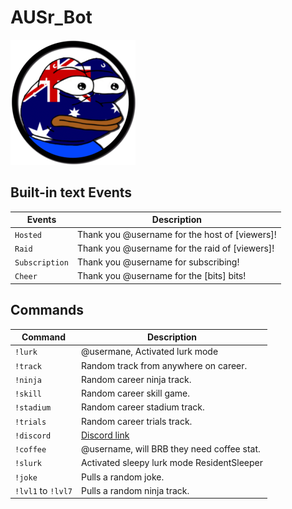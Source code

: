 # AUSr_Bot

![AUSr_Bot](/AUSr_Bot.png)

## Built-in text Events

Events               | Description
---------------------|------------
`Hosted`             | Thank you @username for the host of [viewers]!
`Raid`               | Thank you @username for the raid of [viewers]!
`Subscription`       | Thank you @username for subscribing!
`Cheer`              | Thank you @username for the [bits] bits!

## Commands

Command              | Description
---------------------|------------
`!lurk`              | @usermane, Activated lurk mode
`!track`             | Random track from anywhere on career.
`!ninja`             | Random career ninja track.
`!skill`             | Random career skill game.
`!stadium`           | Random career stadium track.
`!trials`            | Random career trials track.
`!discord`           | [Discord link](https://discord.gg/QUkEEvb)
`!coffee`            | @username, will BRB they need coffee stat.
`!slurk`             | Activated sleepy lurk mode ResidentSleeper
`!joke`              | Pulls a random joke.
`!lvl1` to `!lvl7`   | Pulls a random ninja track.
